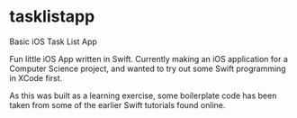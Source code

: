 # tasklistapp
Basic iOS Task List App

Fun little iOS App written in Swift. Currently making an iOS application for a Computer Science project, and wanted to try out some Swift programming in XCode first. 

As this was built as a learning exercise, some boilerplate code has been taken from some of the earlier Swift tutorials found online.
